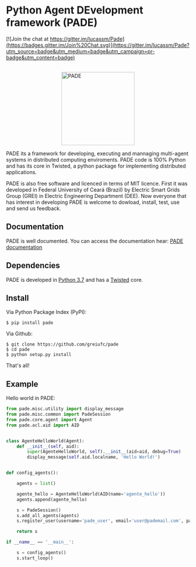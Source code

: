 # Python Agent DEvelopment framework (PADE)


[![Join the chat at https://gitter.im/lucassm/Pade](https://badges.gitter.im/Join%20Chat.svg)](https://gitter.im/lucassm/Pade?utm_source=badge&utm_medium=badge&utm_campaign=pr-badge&utm_content=badge)

<br>

<img src="https://raw.githubusercontent.com/lucassm/Pade/master/pade/images/pade_logo.png" alt="PADE" width="200" style="display:block; margin-left:auto; margin-right: auto;">

PADE its a framework for developing, executing and mannaging multi-agent systems in distributed computing enviroments. PADE code is 100% Python and has its core in Twisted, a python package for implementing distributed applications.

PADE is also free software and licenced in terms of MIT licence. First it was developed in Federal University of Ceará (Brazil) by Electric Smart Grids Group (GREI) in Electric Engineering Department (DEE). Now everyone that has interest in developing PADE is welcome to dowload, install, test, use and send us feedback.

## Documentation

PADE is well documented. You can access the documentation hear: [PADE documentation](https://pade-docs-en.readthedocs.io/en/latest/) 

## Dependencies

PADE is developed in [Python 3.7](https://www.python.org/) and has a [Twisted](https://twistedmatrix.com/trac/) core.

## Install

Via Python Package Index (PyPI):

    $ pip install pade

Via Github:

	$ git clone https://github.com/greiufc/pade
	$ cd pade
	$ python setup.py install

That's all!

## Example

Hello world in PADE:

```python
from pade.misc.utility import display_message
from pade.misc.common import PadeSession
from pade.core.agent import Agent
from pade.acl.aid import AID


class AgenteHelloWorld(Agent):
    def __init__(self, aid):
        super(AgenteHelloWorld, self).__init__(aid=aid, debug=True)
        display_message(self.aid.localname, 'Hello World!')


def config_agents():

    agents = list()

    agente_hello = AgenteHelloWorld(AID(name='agente_hello'))
    agents.append(agente_hello)

    s = PadeSession()
    s.add_all_agents(agents)
    s.register_user(username='pade_user', email='user@pademail.com', password='12345')

    return s

if __name__ == '__main__':

    s = config_agents()
    s.start_loop()

```

